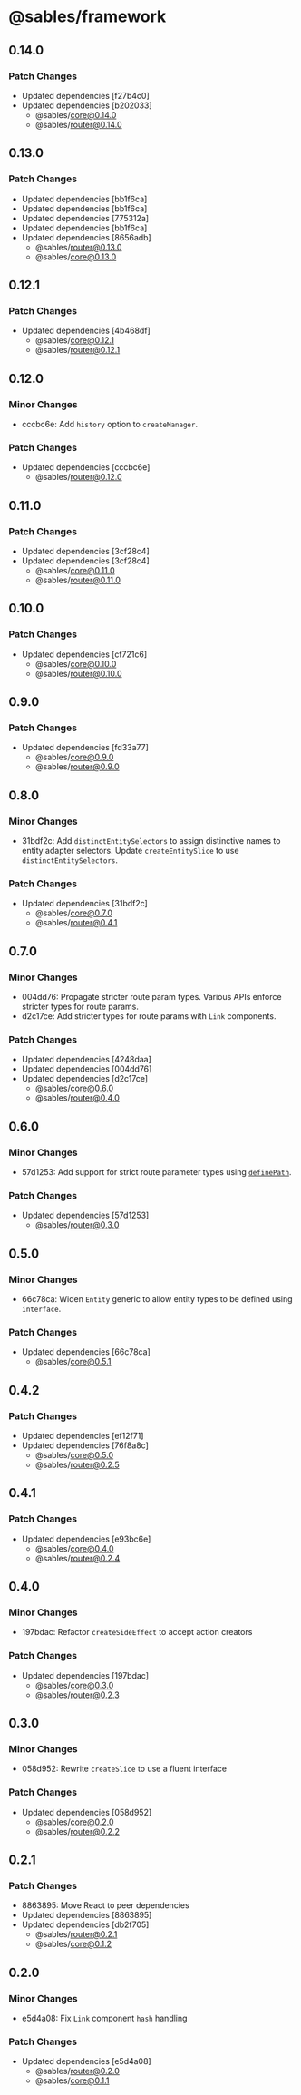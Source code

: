 # @sables/framework

## 0.14.0

### Patch Changes

- Updated dependencies [f27b4c0]
- Updated dependencies [b202033]
  - @sables/core@0.14.0
  - @sables/router@0.14.0

## 0.13.0

### Patch Changes

- Updated dependencies [bb1f6ca]
- Updated dependencies [bb1f6ca]
- Updated dependencies [775312a]
- Updated dependencies [bb1f6ca]
- Updated dependencies [8656adb]
  - @sables/router@0.13.0
  - @sables/core@0.13.0

## 0.12.1

### Patch Changes

- Updated dependencies [4b468df]
  - @sables/core@0.12.1
  - @sables/router@0.12.1

## 0.12.0

### Minor Changes

- cccbc6e: Add `history` option to `createManager`.

### Patch Changes

- Updated dependencies [cccbc6e]
  - @sables/router@0.12.0

## 0.11.0

### Patch Changes

- Updated dependencies [3cf28c4]
- Updated dependencies [3cf28c4]
  - @sables/core@0.11.0
  - @sables/router@0.11.0

## 0.10.0

### Patch Changes

- Updated dependencies [cf721c6]
  - @sables/core@0.10.0
  - @sables/router@0.10.0

## 0.9.0

### Patch Changes

- Updated dependencies [fd33a77]
  - @sables/core@0.9.0
  - @sables/router@0.9.0

## 0.8.0

### Minor Changes

- 31bdf2c: Add `distinctEntitySelectors` to assign distinctive names to entity adapter selectors. Update `createEntitySlice` to use `distinctEntitySelectors`.

### Patch Changes

- Updated dependencies [31bdf2c]
  - @sables/core@0.7.0
  - @sables/router@0.4.1

## 0.7.0

### Minor Changes

- 004dd76: Propagate stricter route param types. Various APIs enforce stricter types for route params.
- d2c17ce: Add stricter types for route params with `Link` components.

### Patch Changes

- Updated dependencies [4248daa]
- Updated dependencies [004dd76]
- Updated dependencies [d2c17ce]
  - @sables/core@0.6.0
  - @sables/router@0.4.0

## 0.6.0

### Minor Changes

- 57d1253: Add support for strict route parameter types using [`definePath`](https://sables.dev/docs/api#definepath).

### Patch Changes

- Updated dependencies [57d1253]
  - @sables/router@0.3.0

## 0.5.0

### Minor Changes

- 66c78ca: Widen `Entity` generic to allow entity types to be defined using `interface`.

### Patch Changes

- Updated dependencies [66c78ca]
  - @sables/core@0.5.1

## 0.4.2

### Patch Changes

- Updated dependencies [ef12f71]
- Updated dependencies [76f8a8c]
  - @sables/core@0.5.0
  - @sables/router@0.2.5

## 0.4.1

### Patch Changes

- Updated dependencies [e93bc6e]
  - @sables/core@0.4.0
  - @sables/router@0.2.4

## 0.4.0

### Minor Changes

- 197bdac: Refactor `createSideEffect` to accept action creators

### Patch Changes

- Updated dependencies [197bdac]
  - @sables/core@0.3.0
  - @sables/router@0.2.3

## 0.3.0

### Minor Changes

- 058d952: Rewrite `createSlice` to use a fluent interface

### Patch Changes

- Updated dependencies [058d952]
  - @sables/core@0.2.0
  - @sables/router@0.2.2

## 0.2.1

### Patch Changes

- 8863895: Move React to peer dependencies
- Updated dependencies [8863895]
- Updated dependencies [db2f705]
  - @sables/router@0.2.1
  - @sables/core@0.1.2

## 0.2.0

### Minor Changes

- e5d4a08: Fix `Link` component `hash` handling

### Patch Changes

- Updated dependencies [e5d4a08]
  - @sables/router@0.2.0
  - @sables/core@0.1.1
